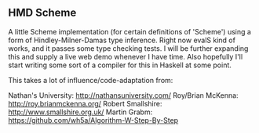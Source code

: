 HMD Scheme
----------

A little Scheme implementation (for certain definitions of 'Scheme') using
a form of Hindley-Milner-Damas type inference. Right now evalS kind of works,
and it passes some type checking tests. I will be further expanding this and supply
a live web demo whenever I have time. Also hopefully I'll start writing some sort
of a compiler for this in Haskell at some point.

This takes a lot of influence/code-adaptation from:

Nathan's University: http://nathansuniversity.com/
Roy/Brian McKenna: http://roy.brianmckenna.org/
Robert Smallshire: http://www.smallshire.org.uk/
Martin Grabm: https://github.com/wh5a/Algorithm-W-Step-By-Step

